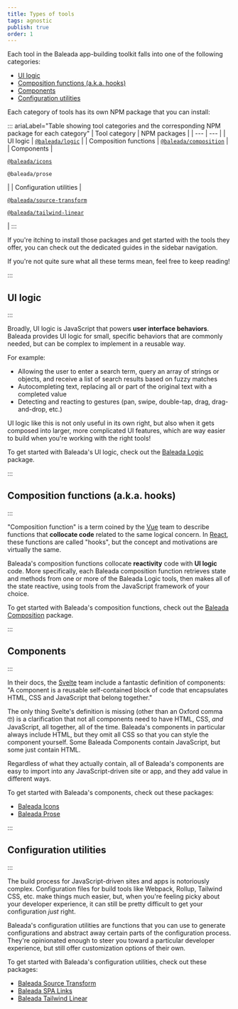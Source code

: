 ```yaml
---
title: Types of tools
tags: agnostic
publish: true
order: 1
---
```


Each tool in the Baleada app-building toolkit falls into one of the following categories:
- [UI logic](#ui-logic)
- [Composition functions (a.k.a. hooks)](#composition-functions-a-k-a-hooks)
- [Components](#components)
- [Configuration utilities](#configuration-utilities)

Each category of tools has its own NPM package that you can install:

::: ariaLabel="Table showing tool categories and the corresponding NPM package for each category"
| Tool category | NPM packages |
| --- | --- |
| UI logic | [`@baleada/logic`](/docs/logic) |
| Composition functions | [`@baleada/composition`](/docs/composition) |
| Components | <p>[`@baleada/icons`](/docs/icons)</p><p>`@baleada/prose`</p> |
| Configuration utilities | <p>[`@baleada/source-transform`](/docs/source-transform)</p><p>[`@baleada/tailwind-linear`](/docs/tailwind-linear)</p> |
:::

If you're itching to install those packages and get started with the tools they offer, you can check out the dedicated guides in the sidebar navigation.

If you're not quite sure what all these terms mean, feel free to keep reading!


:::
## UI logic
:::

Broadly, UI logic is JavaScript that powers **user interface behaviors**. Baleada provides UI logic for small, specific behaviors that are commonly needed, but can be complex to implement in a reusable way.

For example:
- Allowing the user to enter a search term, query an array of strings or objects, and receive a list of search results based on fuzzy matches
- Autocompleting text, replacing all or part of the original text with a completed value
- Detecting and reacting to gestures (pan, swipe, double-tap, drag, drag-and-drop, etc.)

UI logic like this is not only useful in its own right, but also when it gets composed into larger, more complicated UI features, which are way easier to build when you're working with the right tools!

To get started with Baleada's UI logic, check out the [Baleada Logic](/docs/logic) package.


:::
## Composition functions (a.k.a. hooks)
:::

"Composition function" is a term coined by the [Vue](https://vuejs.org) team to describe functions that **collocate code** related to the same logical concern. In [React](https://react.org), these functions are called "hooks", but the concept and motivations are virtually the same.

Baleada's composition functions collocate **reactivity** code with **UI logic** code. More specifically, each Baleada composition function retrieves state and methods from one or more of the Baleada Logic tools, then makes all of the state reactive, using tools from the JavaScript framework of your choice.

To get started with Baleada's composition functions, check out the [Baleada Composition](/docs/composition) package.


:::
## Components
:::

In their docs, the [Svelte](https://svelte.dev) team include a fantastic definition of components: "A component is a reusable self-contained block of code that encapsulates HTML, CSS and JavaScript that belong together."

The only thing Svelte's definition is missing (other than an Oxford comma 🤓) is a clarification that not all components need to have HTML, CSS, _and_ JavaScript, all together, all of the time. Baleada's components in particular always include HTML, but they omit all CSS so that you can style the component yourself. Some Baleada Components contain JavaScript, but some just contain HTML.

Regardless of what they actually contain, all of Baleada's components are easy to import into any JavaScript-driven site or app, and they add value in different ways.

To get started with Baleada's components, check out these packages:
- [Baleada Icons](/docs/icons)
- [Baleada Prose](/docs/prose)


:::
## Configuration utilities
:::

The build process for JavaScript-driven sites and apps is notoriously complex. Configuration files for build tools like Webpack, Rollup, Tailwind CSS, etc. make things much easier, but, when you're feeling picky about your developer experience, it can still be pretty difficult to get your configuration _just_ right.

Baleada's configuration utilities are functions that you can use to generate configurations and abstract away certain parts of the configuration process. They're opinionated enough to steer you toward a particular developer experience, but still offer customization options of their own.

To get started with Baleada's configuration utilities, check out these packages:
- [Baleada Source Transform](/docs/source-transform)
- [Baleada SPA Links](/docs/spa-links)
- [Baleada Tailwind Linear](/docs/tailwind-linear)
